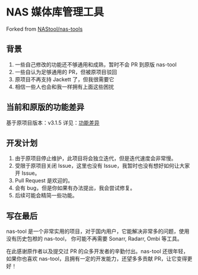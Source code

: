 # NAS 媒体库管理工具
Forked from [NAStool/nas-tools](https://github.com/NAStool/nas-tools)

## 背景
1. 一些自己修改的功能还不够通用和成熟，暂时不会 PR 到原版 nas-tool
2. 一些自认为足够通用的 PR，但被原项目驳回
3. 原项目不再支持 Jackett 了，但我很需要它
4. 相信一些人也会和我一样拥有上面这些困扰

## 当前和原版的功能差异

基于原项目版本：v3.1.5 详见：[功能差异](feature.md)

## 开发计划

1. 由于原项目停止维护，此项目将会独立迭代，但是迭代速度会非常慢。
2. 受限于原项目关闭 Issue，这里也没有 Issue，我暂时也没有想好如何让大家开 Issue。
3. Pull Request 是欢迎的。
4. 会有 bug，但是你如果有办法提出，我会尝试修复。
5. 后续可能会精简一些功能。

## 写在最后

nas-tool 是一个非常实用的项目，对于国内用户，它能解决非常多的问题，使用没有历史包袱的 nas-tool， 你可能不再需要 Sonarr, Radarr, Ombi 等工具。

在此感谢原作者以及提交过 PR 的众多开发者的辛勤付出。nas-tool 还很年轻，如果你也喜欢 nas-tool，且拥有一定的开发能力，还望多多贡献 PR，让它变得更好！

